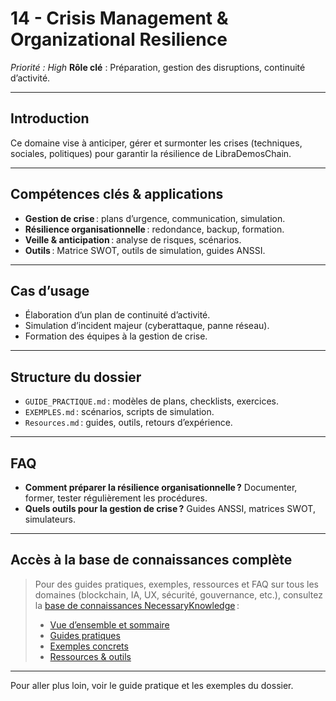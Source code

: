 # 14 - Crisis Management & Organizational Resilience
*Priorité : High*
**Rôle clé** : Préparation, gestion des disruptions, continuité d’activité.

---

## Introduction
Ce domaine vise à anticiper, gérer et surmonter les crises (techniques, sociales, politiques) pour garantir la résilience de LibraDemosChain.

---

## Compétences clés & applications
- **Gestion de crise** : plans d’urgence, communication, simulation.
- **Résilience organisationnelle** : redondance, backup, formation.
- **Veille & anticipation** : analyse de risques, scénarios.
- **Outils** : Matrice SWOT, outils de simulation, guides ANSSI.

---

## Cas d’usage
- Élaboration d’un plan de continuité d’activité.
- Simulation d’incident majeur (cyberattaque, panne réseau).
- Formation des équipes à la gestion de crise.

---

## Structure du dossier
- `GUIDE_PRACTIQUE.md` : modèles de plans, checklists, exercices.
- `EXEMPLES.md` : scénarios, scripts de simulation.
- `Resources.md` : guides, outils, retours d’expérience.

---

## FAQ
- **Comment préparer la résilience organisationnelle ?**
  Documenter, former, tester régulièrement les procédures.
- **Quels outils pour la gestion de crise ?**
  Guides ANSSI, matrices SWOT, simulateurs.

---

## Accès à la base de connaissances complète

> Pour des guides pratiques, exemples, ressources et FAQ sur tous les domaines (blockchain, IA, UX, sécurité, gouvernance, etc.), consultez la [base de connaissances NecessaryKnowledge](../README.md) :
>
> - [Vue d’ensemble et sommaire](../README.md)
> - [Guides pratiques](./GUIDE_PRACTIQUE.md)
> - [Exemples concrets](./EXEMPLES.md)
> - [Ressources & outils](./Resources.md)

---

Pour aller plus loin, voir le guide pratique et les exemples du dossier.
